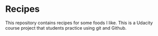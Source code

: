 # Recipes

This repository contains recipes for some foods I like.
This is a Udacity course project that students practice using git and Github. 
